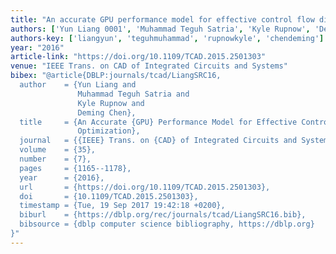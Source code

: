 ```yaml
---
title: "An accurate GPU performance model for effective control flow divergence optimization"
authors: ['Yun Liang 0001', 'Muhammad Teguh Satria', 'Kyle Rupnow', 'Deming Chen']
authors-key: ['liangyun', 'teguhmuhammad', 'rupnowkyle', 'chendeming']
year: "2016"
article-link: "https://doi.org/10.1109/TCAD.2015.2501303"
venue: "IEEE Trans. on CAD of Integrated Circuits and Systems"
bibex: "@article{DBLP:journals/tcad/LiangSRC16,
  author    = {Yun Liang and
               Muhammad Teguh Satria and
               Kyle Rupnow and
               Deming Chen},
  title     = {An Accurate {GPU} Performance Model for Effective Control Flow Divergence
               Optimization},
  journal   = {{IEEE} Trans. on {CAD} of Integrated Circuits and Systems},
  volume    = {35},
  number    = {7},
  pages     = {1165--1178},
  year      = {2016},
  url       = {https://doi.org/10.1109/TCAD.2015.2501303},
  doi       = {10.1109/TCAD.2015.2501303},
  timestamp = {Tue, 19 Sep 2017 19:42:18 +0200},
  biburl    = {https://dblp.org/rec/journals/tcad/LiangSRC16.bib},
  bibsource = {dblp computer science bibliography, https://dblp.org}
}"
---
```

